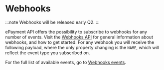 <!-- START_METADATA
---
title: Webhooks
sidebar_label: Webhooks
hide_table_of_contents: true
sidebar_position: 60
---

import ApiSchema from '@theme/ApiSchema';

END_METADATA -->

# Webhooks

:::note
Webhooks will be released early Q2.
:::



ePayment API offers the possibility to subscribe to webhooks for any number of events.
Visit the
[Webhooks API](https://developer.vippsmobilepay.com/docs/APIs/webhooks-api)
for general information about webhooks, and how to get started.
For any webhook you will receive the following payload, where the only property changing is the `NAME`, which will reflect the event type you subscribed on.

<ApiSchema id="epayment-swagger-id" pointer="#/components/schemas/WebhookEvent" />

For the full list of available events, go to
[Webhooks events](https://developer.vippsmobilepay.com/docs/APIs/webhooks-api/events).
